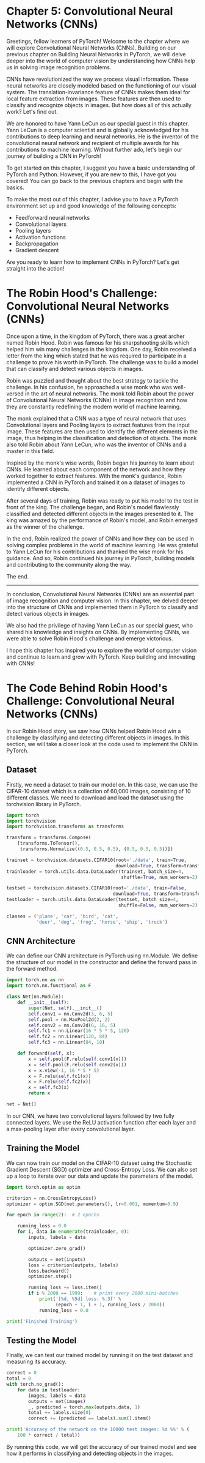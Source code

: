# Chapter 5: Convolutional Neural Networks (CNNs)

Greetings, fellow learners of PyTorch! Welcome to the chapter where we will explore Convolutional Neural Networks (CNNs). Building on our previous chapter on Building Neural Networks in PyTorch, we will delve deeper into the world of computer vision by understanding how CNNs help us in solving image recognition problems.

CNNs have revolutionized the way we process visual information. These neural networks are closely modeled based on the functioning of our visual system. The translation-invariance feature of CNNs makes them ideal for local feature extraction from images. These features are then used to classify and recognize objects in images. But how does all of this actually work? Let's find out.

We are honored to have Yann LeCun as our special guest in this chapter. Yann LeCun is a computer scientist and is globally acknowledged for his contributions to deep learning and neural networks. He is the inventor of the convolutional neural network and recipient of multiple awards for his contributions to machine learning. Without further ado, let's begin our journey of building a CNN in PyTorch!

To get started on this chapter, I suggest you have a basic understanding of PyTorch and Python. However, if you are new to this, I have got you covered! You can go back to the previous chapters and begin with the basics.

To make the most out of this chapter, I advise you to have a PyTorch environment set up and good knowledge of the following concepts:
- Feedforward neural networks
- Convolutional layers
- Pooling layers
- Activation functions
- Backpropagation
- Gradient descent

Are you ready to learn how to implement CNNs in PyTorch? Let's get straight into the action!
# The Robin Hood's Challenge: Convolutional Neural Networks (CNNs)

Once upon a time, in the kingdom of PyTorch, there was a great archer named Robin Hood. Robin was famous for his sharpshooting skills which helped him win many challenges in the kingdom. One day, Robin received a letter from the king which stated that he was required to participate in a challenge to prove his worth in PyTorch. The challenge was to build a model that can classify and detect various objects in images.

Robin was puzzled and thought about the best strategy to tackle the challenge. In his confusion, he approached a wise monk who was well-versed in the art of neural networks. The monk told Robin about the power of Convolutional Neural Networks (CNNs) in image recognition and how they are constantly redefining the modern world of machine learning.

The monk explained that a CNN was a type of neural network that uses Convolutional layers and Pooling layers to extract features from the input image. These features are then used to identify the different elements in the image, thus helping in the classification and detection of objects. The monk also told Robin about Yann LeCun, who was the inventor of CNNs and a master in this field.

Inspired by the monk's wise words, Robin began his journey to learn about CNNs. He learned about each component of the network and how they worked together to extract features. With the monk's guidance, Robin implemented a CNN in PyTorch and trained it on a dataset of images to identify different objects.

After several days of training, Robin was ready to put his model to the test in front of the king. The challenge began, and Robin's model flawlessly classified and detected different objects in the images presented to it. The king was amazed by the performance of Robin's model, and Robin emerged as the winner of the challenge.

In the end, Robin realized the power of CNNs and how they can be used in solving complex problems in the world of machine learning. He was grateful to Yann LeCun for his contributions and thanked the wise monk for his guidance. And so, Robin continued his journey in PyTorch, building models and contributing to the community along the way.

The end.

---

In conclusion, Convolutional Neural Networks (CNNs) are an essential part of image recognition and computer vision. In this chapter, we delved deeper into the structure of CNNs and implemented them in PyTorch to classify and detect various objects in images.

We also had the privilege of having Yann LeCun as our special guest, who shared his knowledge and insights on CNNs. By implementing CNNs, we were able to solve Robin Hood's challenge and emerge victorious.

I hope this chapter has inspired you to explore the world of computer vision and continue to learn and grow with PyTorch. Keep building and innovating with CNNs!
# The Code Behind Robin Hood's Challenge: Convolutional Neural Networks (CNNs)

In our Robin Hood story, we saw how CNNs helped Robin Hood win a challenge by classifying and detecting different objects in images. In this section, we will take a closer look at the code used to implement the CNN in PyTorch.

## Dataset

Firstly, we need a dataset to train our model on. In this case, we can use the CIFAR-10 dataset which is a collection of 60,000 images, consisting of 10 different classes. We need to download and load the dataset using the torchvision library in PyTorch.

```python
import torch
import torchvision
import torchvision.transforms as transforms

transform = transforms.Compose(
    [transforms.ToTensor(),
     transforms.Normalize((0.5, 0.5, 0.5), (0.5, 0.5, 0.5))])

trainset = torchvision.datasets.CIFAR10(root='./data', train=True,
                                        download=True, transform=transform)
trainloader = torch.utils.data.DataLoader(trainset, batch_size=4,
                                          shuffle=True, num_workers=2)

testset = torchvision.datasets.CIFAR10(root='./data', train=False,
                                       download=True, transform=transform)
testloader = torch.utils.data.DataLoader(testset, batch_size=4,
                                         shuffle=False, num_workers=2)

classes = ('plane', 'car', 'bird', 'cat',
           'deer', 'dog', 'frog', 'horse', 'ship', 'truck')
```

## CNN Architecture

We can define our CNN architecture in PyTorch using nn.Module. We define the structure of our model in the constructor and define the forward pass in the forward method.

```python
import torch.nn as nn
import torch.nn.functional as F

class Net(nn.Module):
    def __init__(self):
        super(Net, self).__init__()
        self.conv1 = nn.Conv2d(3, 6, 5)
        self.pool = nn.MaxPool2d(2, 2)
        self.conv2 = nn.Conv2d(6, 16, 5)
        self.fc1 = nn.Linear(16 * 5 * 5, 120)
        self.fc2 = nn.Linear(120, 84)
        self.fc3 = nn.Linear(84, 10)

    def forward(self, x):
        x = self.pool(F.relu(self.conv1(x)))
        x = self.pool(F.relu(self.conv2(x)))
        x = x.view(-1, 16 * 5 * 5)
        x = F.relu(self.fc1(x))
        x = F.relu(self.fc2(x))
        x = self.fc3(x)
        return x

net = Net()
```

In our CNN, we have two convolutional layers followed by two fully connected layers. We use the ReLU activation function after each layer and a max-pooling layer after every convolutional layer.

## Training the Model

We can now train our model on the CIFAR-10 dataset using the Stochastic Gradient Descent (SGD) optimizer and Cross-Entropy Loss. We can also set up a loop to iterate over our data and update the parameters of the model.

```python
import torch.optim as optim

criterion = nn.CrossEntropyLoss()
optimizer = optim.SGD(net.parameters(), lr=0.001, momentum=0.9)

for epoch in range(2):  # 2 epochs

    running_loss = 0.0
    for i, data in enumerate(trainloader, 0):
        inputs, labels = data

        optimizer.zero_grad()

        outputs = net(inputs)
        loss = criterion(outputs, labels)
        loss.backward()
        optimizer.step()

        running_loss += loss.item()
        if i % 2000 == 1999:    # print every 2000 mini-batches
            print('[%d, %5d] loss: %.3f' %
                  (epoch + 1, i + 1, running_loss / 2000))
            running_loss = 0.0

print('Finished Training')
```

## Testing the Model

Finally, we can test our trained model by running it on the test dataset and measuring its accuracy.

```python
correct = 0
total = 0
with torch.no_grad():
    for data in testloader:
        images, labels = data
        outputs = net(images)
        _, predicted = torch.max(outputs.data, 1)
        total += labels.size(0)
        correct += (predicted == labels).sum().item()

print('Accuracy of the network on the 10000 test images: %d %%' % (
    100 * correct / total))
```

By running this code, we will get the accuracy of our trained model and see how it performs in classifying and detecting objects in the images.